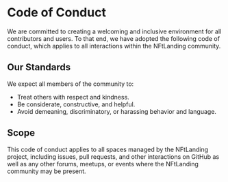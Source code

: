 # Code of Conduct

We are committed to creating a welcoming and inclusive environment for all contributors and users. To that end, we have adopted the following code of conduct, which applies to all interactions within the NFtLanding community.

## Our Standards

We expect all members of the community to:

- Treat others with respect and kindness.
- Be considerate, constructive, and helpful.
- Avoid demeaning, discriminatory, or harassing behavior and language.

## Scope

This code of conduct applies to all spaces managed by the NFtLanding project, including issues, pull requests, and other interactions on GitHub as well as any other forums, meetups, or events where the NFtLanding community may be present.
